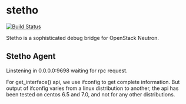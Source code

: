 # stetho
[![Build Status](https://travis-ci.org/unitedstack/stetho.svg?branch=master)](https://travis-ci.org/unitedstack/stetho)

Stetho is a sophisticated debug bridge for OpenStack Neutron.

## Stetho Agent
Linstening in 0.0.0.0:9698 waiting for rpc request.

For get_interface() api, we use ifconfig to get complete information. But
output of ifconfig varies from a linux distribution to another, the api has been
tested on centos 6.5 and 7.0, and not for any other distributions.

